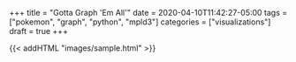 +++
title = "Gotta Graph 'Em All'"
date = 2020-04-10T11:42:27-05:00
tags = ["pokemon", "graph", "python", "mpld3"]
categories = ["visualizations"]
draft = true
+++

{{< addHTML "images/sample.html" >}}
